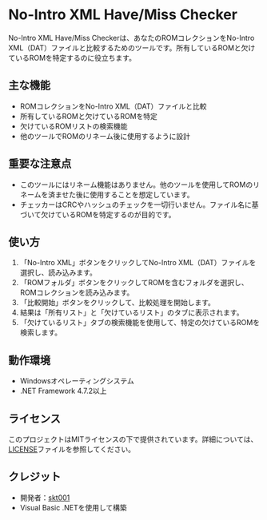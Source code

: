 # No-Intro XML Have/Miss Checker

No-Intro XML Have/Miss Checkerは、あなたのROMコレクションをNo-Intro XML（DAT）ファイルと比較するためのツールです。所有しているROMと欠けているROMを特定するのに役立ちます。

## 主な機能

- ROMコレクションをNo-Intro XML（DAT）ファイルと比較
- 所有しているROMと欠けているROMを特定
- 欠けているROMリストの検索機能
- 他のツールでROMのリネーム後に使用するように設計

## 重要な注意点

- このツールにはリネーム機能はありません。他のツールを使用してROMのリネームを済ませた後に使用することを想定しています。
- チェッカーはCRCやハッシュのチェックを一切行いません。ファイル名に基づいて欠けているROMを特定するのが目的です。

## 使い方

1. 「No-Intro XML」ボタンをクリックしてNo-Intro XML（DAT）ファイルを選択し、読み込みます。
2. 「ROMフォルダ」ボタンをクリックしてROMを含むフォルダを選択し、ROMコレクションを読み込みます。
3. 「比較開始」ボタンをクリックして、比較処理を開始します。
4. 結果は「所有リスト」と「欠けているリスト」のタブに表示されます。
5. 「欠けているリスト」タブの検索機能を使用して、特定の欠けているROMを検索します。

## 動作環境

- Windowsオペレーティングシステム
- .NET Framework 4.7.2以上

## ライセンス

このプロジェクトはMITライセンスの下で提供されています。詳細については、[LICENSE](LICENSE)ファイルを参照してください。

## クレジット

- 開発者：[skt001](https://github.com/skt001)
- Visual Basic .NETを使用して構築